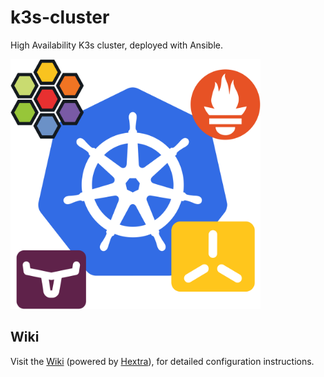# k3s-cluster

High Availability K3s cluster, deployed with Ansible.

<img src="docs/static/images/logo-services.svg" width="400" height="400" alt="K3s high-availability cluster, deployed with Ansible." />

## Wiki

Visit the [Wiki](https://axivo.com/k3s-cluster) (powered by [Hextra](https://github.com/imfing/hextra)), for detailed configuration instructions.
